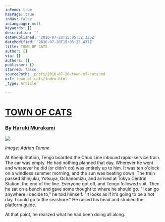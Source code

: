 ```yaml
---
inFeed: true
hasPage: true
inNav: false
inLanguage: null
keywords: []
description: ''
datePublished: '2016-07-28T15:05:32.325Z'
dateModified: '2016-07-28T15:05:25.437Z'
title: TOWN OF CATS
author: []
via: {}
authors: []
publisher: {}
starred: false
sourcePath: _posts/2016-07-28-town-of-cats.md
url: town-of-cats/index.html
_type: Article

---
```

# [TOWN OF CATS][0]

### By [Haruki Murakami][1]
![](https://the-grid-user-content.s3-us-west-2.amazonaws.com/2b3ebaea-fbf0-4525-984d-ce6f2492c9c7.jpg)

_Image: Adrian Tomne_

At Koenji Station, Tengo boarded the Chuo Line inbound rapid-service train. The car was empty. He had nothing planned that day. Wherever he went and whatever he did (or didn't do) was entirely up to him. It was ten o'clock on a windless summer morning, and the sun was beating down. The train passed Shinjuku, Yotsuya, Ochanomizu, and arrived at Tokyo Central Station, the end of the line. Everyone got off, and Tengo followed suit. Then he sat on a bench and gave some thought to where he should go. "I can go anywhere I decide to," he told himself. "It looks as if it's going to be a hot day. I could go to the seashore." He raised his head and studied the platform guide.

At that point, he realized what he had been doing all along.

[0]: http://www.newyorker.com/magazine/2011/09/05/town-of-cats
[1]: http://www.newyorker.com/contributors/haruki-murakami "Haruki Murakami"